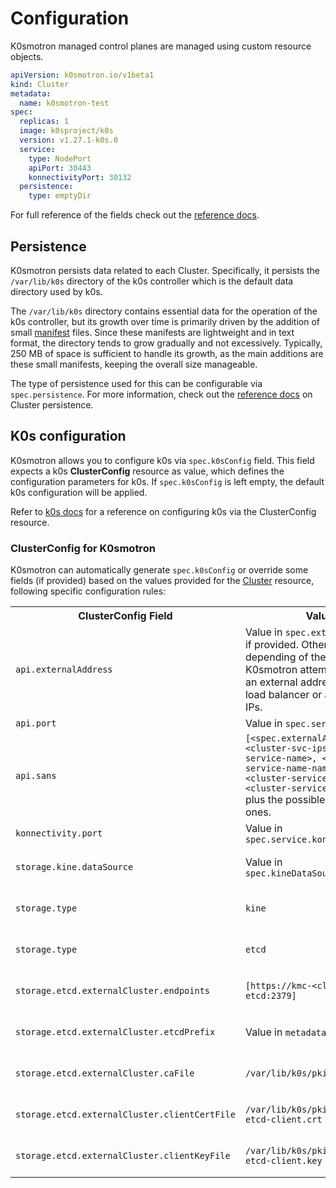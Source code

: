 # Configuration

K0smotron managed control planes are managed using custom resource objects.

```yaml
apiVersion: k0smotron.io/v1beta1
kind: Cluster
metadata:
  name: k0smotron-test
spec:
  replicas: 1
  image: k0sproject/k0s
  version: v1.27.1-k0s.0
  service:
    type: NodePort
    apiPort: 30443
    konnectivityPort: 30132
  persistence:
    type: emptyDir
```

For full reference of the fields check out the [reference docs](resource-reference.md#cluster).

## Persistence

K0smotron persists data related to each Cluster. Specifically, it persists the `/var/lib/k0s` directory of the k0s controller which is the default data directory used by k0s. 

The `/var/lib/k0s` directory contains essential data for the operation of the k0s controller, but its growth over time is primarily driven by the addition of small [manifest](https://docs.k0sproject.io/stable/manifests/) files. Since these manifests are lightweight and in text format, the directory tends to grow gradually and not excessively. Typically, 250 MB of space is sufficient to handle its growth, as the main additions are these small manifests, keeping the overall size manageable.

The type of persistence used for this can be configurable via `spec.persistence`. For more information, check out the [reference docs](resource-reference.md/#clusterspecpersistence) on Cluster persistence.

## K0s configuration

K0smotron allows you to configure k0s via `spec.k0sConfig` field. This field expects a k0s **ClusterConfig** resource as value, which defines the configuration parameters for k0s. If `spec.k0sConfig` is left empty, the default k0s configuration will be applied.

Refer to [k0s docs](https://docs.k0sproject.io/stable/configuration/) for a reference on configuring k0s via the ClusterConfig resource.

### ClusterConfig for K0smotron

K0smotron can automatically generate `spec.k0sConfig` or override some fields (if provided) based on the values provided for the [Cluster](resource-reference.md/#clusterspec) resource, following specific configuration rules:

<table>
  <tr>
    <th style="width: 30%;">ClusterConfig Field</th>
    <th style="width: 30%;">Value</th>
    <th>Condition</th>
  </tr>
  <tr>
    <td><code>api.externalAddress</code></td>
    <td>Value in <code>spec.externalAddress</code> if provided. Otherwise, depending of the service type, K0smotron attempts to detect an external address from the load balancer or available node IPs.</td>
    <td>Only set if <code>nodeLocalLoadBalancing.enabled</code> is <code>false</code>.</td>
  </tr>
  <tr>
    <td><code>api.port</code></td>
    <td>Value in <code>spec.service.apiPort</code></td>
    <td>Always.</td>
  </tr>
  <tr>
    <td><code>api.sans</code></td>
    <td><code>[&lt;spec.externalAddress&gt;, &lt;cluster-svc-ips&gt;, &lt;cluster-service-name&gt;, &lt;cluster-service-name-namespaced&gt;, &lt;cluster-service-name-DNS&gt;], &lt;cluster-service-name-FQDNS&gt;</code> plus the possible provided ones.</td>
    <td>Always.</td>
  </tr>
  <tr>
    <td><code>konnectivity.port</code></td>
    <td>Value in <code>spec.service.konnectivityPort</code></td>
    <td>Always.</td>
  </tr>
  <tr>
    <td><code>storage.kine.dataSource</code></td>
    <td>Value in <code>spec.kineDataSourceURL</code></td>
    <td>Only set if <code>spec.kineDataSourceURL</code> is defined.</td>
  </tr>
  <tr>
    <td><code>storage.type</code></td>
    <td><code>kine</code></td>
    <td>Only set if <code>spec.kineDataSourceURL</code> is defined.</td>
  </tr>
  <tr>
    <td><code>storage.type</code></td>
    <td><code>etcd</code></td>
    <td>Only set if <code>spec.kineDataSourceURL</code> is not defined.</td>
  </tr>
  <tr>
    <td><code>storage.etcd.externalCluster.endpoints</code></td>
    <td><code>[https://kmc-&lt;cluster.name&gt;-etcd:2379]</code></td>
    <td>Only set if <code>spec.kineDataSourceURL</code> is not defined.</td>
  </tr>
  <tr>
    <td><code>storage.etcd.externalCluster.etcdPrefix</code></td>
    <td>Value in <code>metadata.name</code></td>
    <td>Only set if <code>spec.kineDataSourceURL</code> is not defined.</td>
  </tr>
  <tr>
    <td><code>storage.etcd.externalCluster.caFile</code></td>
    <td><code>/var/lib/k0s/pki/etcd-ca.crt</code></td>
    <td>Only set if <code>spec.kineDataSourceURL</code> is not defined.</td>
  </tr>
  <tr>
    <td><code>storage.etcd.externalCluster.clientCertFile</code></td>
    <td><code>/var/lib/k0s/pki/apiserver-etcd-client.crt</code></td>
    <td>Only set if <code>spec.kineDataSourceURL</code> is not defined.</td>
  </tr>
  <tr>
    <td><code>storage.etcd.externalCluster.clientKeyFile</code></td>
    <td><code>/var/lib/k0s/pki/apiserver-etcd-client.key</code></td>
    <td>Only set if <code>spec.kineDataSourceURL</code> is not defined.</td>
  </tr>
</table>
